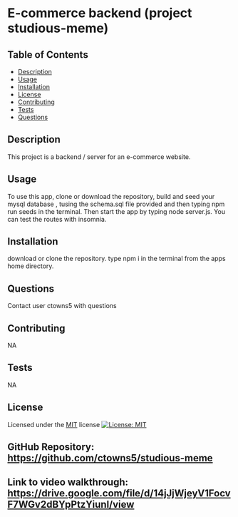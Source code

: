 
  # E-commerce backend (project studious-meme)

  ## Table of Contents
  - [Description](#Description)
  - [Usage](#Usage)
  - [Installation](#Installation)
  - [License](#License)
  - [Contributing](#Contributing)
  - [Tests](#Tests)
  - [Questions](#Questions)

  ## Description
  This project is a backend / server for an e-commerce website. 

  ## Usage
  To use this app, clone or download the repository, build and seed your mysql database , tusing the schema.sql file provided and then typing npm run seeds in the terminal. Then start the app by typing node server.js. You can test the routes with insomnia.

  ## Installation
  download or clone the repository. type npm i in the terminal from the apps home directory.

  ## Questions
  Contact user ctowns5 with questions

  ## Contributing
  NA

  ## Tests
  NA

  ## License
  Licensed under the [MIT](https://opensource.org/licenses/MIT) license
  [![License: MIT](https://img.shields.io/badge/License-MIT-yellow.svg)](https://opensource.org/licenses/MIT)
  
  ## GitHub Repository: https://github.com/ctowns5/studious-meme

  ## Link to video walkthrough: https://drive.google.com/file/d/14jJjWjeyV1FocvF7WGv2dBYpPtzYiunl/view
  
